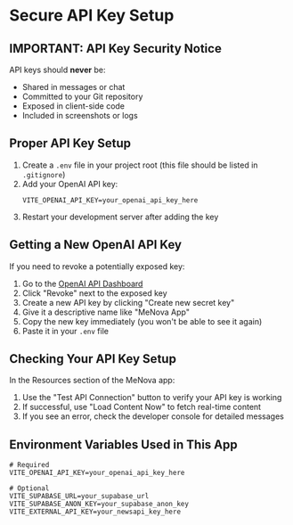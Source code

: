 # Secure API Key Setup

## IMPORTANT: API Key Security Notice

API keys should **never** be:
- Shared in messages or chat
- Committed to your Git repository 
- Exposed in client-side code
- Included in screenshots or logs

## Proper API Key Setup

1. Create a `.env` file in your project root (this file should be listed in `.gitignore`)
2. Add your OpenAI API key:
   ```
   VITE_OPENAI_API_KEY=your_openai_api_key_here
   ```
3. Restart your development server after adding the key

## Getting a New OpenAI API Key

If you need to revoke a potentially exposed key:

1. Go to the [OpenAI API Dashboard](https://platform.openai.com/api-keys)
2. Click "Revoke" next to the exposed key
3. Create a new API key by clicking "Create new secret key"
4. Give it a descriptive name like "MeNova App"
5. Copy the new key immediately (you won't be able to see it again)
6. Paste it in your `.env` file

## Checking Your API Key Setup

In the Resources section of the MeNova app:

1. Use the "Test API Connection" button to verify your API key is working
2. If successful, use "Load Content Now" to fetch real-time content
3. If you see an error, check the developer console for detailed messages

## Environment Variables Used in This App

```
# Required
VITE_OPENAI_API_KEY=your_openai_api_key_here

# Optional
VITE_SUPABASE_URL=your_supabase_url
VITE_SUPABASE_ANON_KEY=your_supabase_anon_key
VITE_EXTERNAL_API_KEY=your_newsapi_key_here
``` 